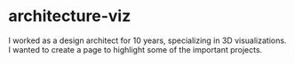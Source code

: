 # architecture-viz
I worked as a design architect for 10 years, specializing in 3D visualizations. I wanted to create a page to highlight some of the important projects. 
